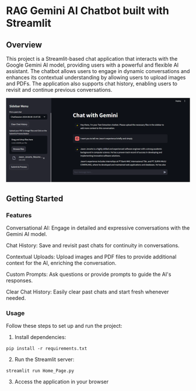 # RAG Gemini AI Chatbot built with Streamlit

## Overview

This project is a Streamlit-based chat application that interacts with the Google Gemini AI model, providing users with a powerful and flexible AI assistant. The chatbot allows users to engage in dynamic conversations and enhances its contextual understanding by allowing users to upload images and PDFs. The application also supports chat history, enabling users to revisit and continue previous conversations.

<div align="center"><img src="assets/chatbot-snippet.PNG" width="800"></div>

## Getting Started

### Features

Conversational AI: Engage in detailed and expressive conversations with the Gemini AI model.

Chat History: Save and revisit past chats for continuity in conversations.

Contextual Uploads: Upload images and PDF files to provide additional context for the AI, enriching the conversation.

Custom Prompts: Ask questions or provide prompts to guide the AI's responses.

Clear Chat History: Easily clear past chats and start fresh whenever needed.

### Usage

Follow these steps to set up and run the project:

1. Install dependencies:
```
pip install -r requirements.txt
```

2. Run the Streamlit server:
```
streamlit run Home_Page.py
```

3. Access the application in your browser

